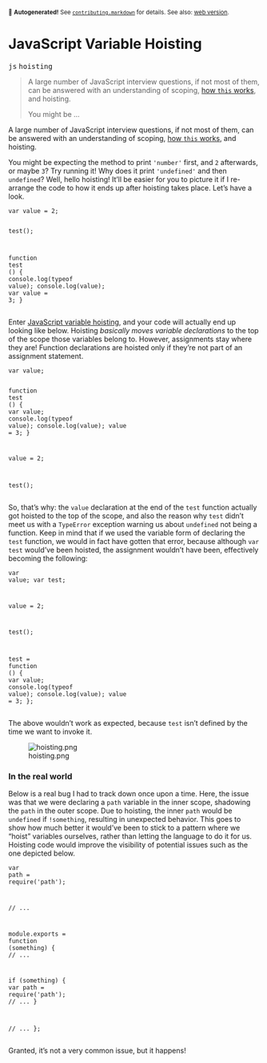 <sub>&#x1F6A8; <strong>Autogenerated!</strong> See <a href="https://github.com/ponyfoo/articles/tree/noindex/contributing.markdown"><code>contributing.markdown</code></a> for details. See also: <a href="https://ponyfoo.com/articles/javascript-variable-hoisting">web version</a>.</sub>

<a href="https://ponyfoo.com/articles/javascript-variable-hoisting"><div></div></a>

<h1>JavaScript Variable Hoisting</h1>

<p><kbd>js</kbd> <kbd>hoisting</kbd></p>

<blockquote><p>A large number of JavaScript interview questions, if not most of them, can be answered with an understanding of scoping, <a href="https://ponyfoo.com/2013/12/04/where-does-this-keyword-come-from">how <code>this</code> works</a>, and hoisting.</p><p>You might be &#x2026;</p></blockquote>

<div><p>A large number of JavaScript interview questions, if not most of them, can be answered with an understanding of scoping, <a href="https://ponyfoo.com/2013/12/04/where-does-this-keyword-come-from">how <code class="md-code md-code-inline">this</code> works</a>, and hoisting.</p></div>

<blockquote></blockquote>

<div><p>You might be expecting the method to print <code class="md-code md-code-inline">&apos;number&apos;</code> first, and <code class="md-code md-code-inline">2</code> afterwards, or maybe <code class="md-code md-code-inline">3</code>? Try running it! Why does it print <code class="md-code md-code-inline">&apos;undefined&apos;</code> and then <code class="md-code md-code-inline">undefined</code>? Well, hello hoisting! It&#x2019;ll be easier for you to picture it if I re-arrange the code to how it ends up after hoisting takes place. Let&#x2019;s have a look.</p> <pre class="md-code-block"><code class="md-code md-lang-javascript"><span class="md-code-keyword">var</span> value = <span class="md-code-number">2</span>;

test();

<span class="md-code-function"><span class="md-code-keyword">function</span> <span class="md-code-title">test</span> <span class="md-code-params">()</span> </span>{
    <span class="md-code-built_in">console</span>.log(<span class="md-code-keyword">typeof</span> value);
    <span class="md-code-built_in">console</span>.log(value);
    <span class="md-code-keyword">var</span> value = <span class="md-code-number">3</span>;
}
</code></pre></div>

<div><p>Enter <a href="https://developer.mozilla.org/en-US/docs/Web/JavaScript/Reference/Scope_Cheatsheet#Hoisting" target="_blank" aria-label="Variable Hosting on MDN">JavaScript variable hoisting</a>, and your code will actually end up looking like below. Hoisting <em>basically moves variable declarations</em> to the top of the scope those variables belong to. However, assignments stay where they are! Function declarations are hoisted only if they&#x2019;re not part of an assignment statement.</p> <pre class="md-code-block"><code class="md-code md-lang-javascript"><span class="md-code-keyword">var</span> value;

<span class="md-code-function"><span class="md-code-keyword">function</span> <span class="md-code-title">test</span> <span class="md-code-params">()</span> </span>{
    <span class="md-code-keyword">var</span> value;
    <span class="md-code-built_in">console</span>.log(<span class="md-code-keyword">typeof</span> value);
    <span class="md-code-built_in">console</span>.log(value);
    value = <span class="md-code-number">3</span>;
}

value = <span class="md-code-number">2</span>;

test();
</code></pre> <p>So, that&#x2019;s why: the <code class="md-code md-code-inline">value</code> declaration at the end of the <code class="md-code md-code-inline">test</code> function actually got hoisted to the top of the scope, and also the reason why <code class="md-code md-code-inline">test</code> didn&#x2019;t meet us with a <code class="md-code md-code-inline">TypeError</code> exception warning us about <code class="md-code md-code-inline">undefined</code> not being a function. Keep in mind that if we used the variable form of declaring the <code class="md-code md-code-inline">test</code> function, we would in fact have gotten that error, because although <code class="md-code md-code-inline">var test</code> would&#x2019;ve been hoisted, the assignment wouldn&#x2019;t have been, effectively becoming the following:</p> <pre class="md-code-block"><code class="md-code md-lang-javascript"><span class="md-code-keyword">var</span> value;
<span class="md-code-keyword">var</span> test;

value = <span class="md-code-number">2</span>;

test();

test = <span class="md-code-function"><span class="md-code-keyword">function</span> <span class="md-code-params">()</span> </span>{
    <span class="md-code-keyword">var</span> value;
    <span class="md-code-built_in">console</span>.log(<span class="md-code-keyword">typeof</span> value);
    <span class="md-code-built_in">console</span>.log(value);
    value = <span class="md-code-number">3</span>;
};
</code></pre> <p>The above wouldn&#x2019;t work as expected, because <code class="md-code md-code-inline">test</code> isn&#x2019;t defined by the time we want to invoke it.</p> <figure><img alt="hoisting.png" title="Variable hoisting in action" class="" src="https://i.imgur.com/eGT7oTe.png"><figcaption>hoisting.png</figcaption></figure> <h3 id="in-the-real-world">In the real world</h3> <p>Below is a real bug I had to track down once upon a time. Here, the issue was that we were declaring a <code class="md-code md-code-inline">path</code> variable in the inner scope, shadowing the <code class="md-code md-code-inline">path</code> in the outer scope. Due to hoisting, the inner <code class="md-code md-code-inline">path</code> would be <code class="md-code md-code-inline">undefined</code> if <code class="md-code md-code-inline">!something</code>, resulting in unexpected behavior. This goes to show how much better it would&#x2019;ve been to stick to a pattern where we &#x201C;hoist&#x201D; variables ourselves, rather than letting the language to do it for us. Hoisting code would improve the visibility of potential issues such as the one depicted below.</p> <pre class="md-code-block"><code class="md-code md-lang-javascript"><span class="md-code-keyword">var</span> path = <span class="md-code-built_in">require</span>(<span class="md-code-string">&apos;path&apos;</span>);

<span class="md-code-comment">// ...</span>

<span class="md-code-built_in">module</span>.exports = <span class="md-code-function"><span class="md-code-keyword">function</span> <span class="md-code-params">(something)</span> </span>{
  <span class="md-code-comment">// ...</span>

  <span class="md-code-keyword">if</span> (something) {
    <span class="md-code-keyword">var</span> path = <span class="md-code-built_in">require</span>(<span class="md-code-string">&apos;path&apos;</span>);
    <span class="md-code-comment">// ...</span>
  }

  <span class="md-code-comment">// ...</span>
};
</code></pre> <p>Granted, it&#x2019;s not a very common issue, but it happens!</p></div>

